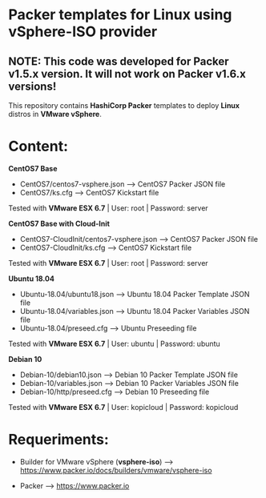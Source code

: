 # Packer templates for Linux using vSphere-ISO provider

## NOTE: This code was developed for Packer v1.5.x version. It will not work on Packer v1.6.x versions!

This repository contains **HashiCorp Packer** templates to deploy **Linux** distros in **VMware vSphere**. 

# Content: #

**CentOS7 Base**

* CentOS7/centos7-vsphere.json --> CentOS7 Packer JSON file
* CentOS7/ks.cfg --> CentOS7 Kickstart file

Tested with **VMware ESX 6.7** | User: root | Password: server

**CentOS7 Base with Cloud-Init**

* CentOS7-CloudInit/centos7-vsphere.json --> CentOS7 Packer JSON file
* CentOS7-CloudInit/ks.cfg --> CentOS7 Kickstart file

Tested with **VMware ESX 6.7** | User: root | Password: server

**Ubuntu 18.04**

* Ubuntu-18.04/ubuntu18.json --> Ubuntu 18.04 Packer Template JSON file
* Ubuntu-18.04/variables.json --> Ubuntu 18.04 Packer Variables JSON file
* Ubuntu-18.04/preseed.cfg --> Ubuntu Preseeding file

Tested with **VMware ESX 6.7** | User: ubuntu | Password: ubuntu

**Debian 10**

* Debian-10/debian10.json --> Debian 10 Packer Template JSON file
* Debian-10/variables.json --> Debian 10 Packer Variables JSON file
* Debian-10/http/preseed.cfg --> Debian 10 Preseeding file

Tested with **VMware ESX 6.7** | User: kopicloud | Password: kopicloud

# Requeriments: #

* Builder for VMware vSphere (**vsphere-iso**) --> https://www.packer.io/docs/builders/vmware/vsphere-iso

* Packer --> https://www.packer.io

